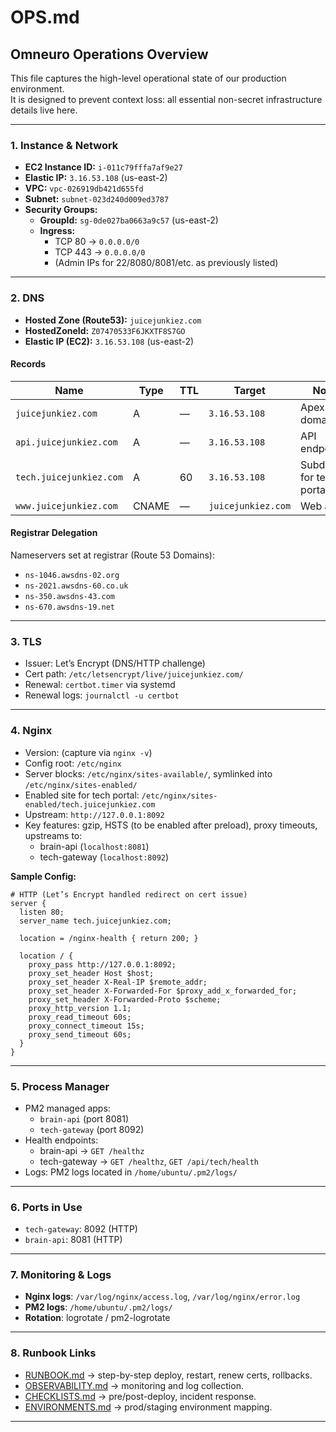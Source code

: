 # OPS.md

## Omneuro Operations Overview

This file captures the high-level operational state of our production environment.  
It is designed to prevent context loss: all essential non-secret infrastructure details live here.

---

### 1. Instance & Network

- **EC2 Instance ID:** `i-011c79fffa7af9e27`
- **Elastic IP:** `3.16.53.108` (us-east-2)
- **VPC:** `vpc-026919db421d655fd`
- **Subnet:** `subnet-023d240d009ed3787`
- **Security Groups:**  
  - **GroupId:** `sg-0de027ba0663a9c57` (us-east-2)  
  - **Ingress:**  
    - TCP 80 → `0.0.0.0/0`  
    - TCP 443 → `0.0.0.0/0`  
    - (Admin IPs for 22/8080/8081/etc. as previously listed)

---

### 2. DNS

- **Hosted Zone (Route53):** `juicejunkiez.com`  
- **HostedZoneId:** `Z07470533F6JKXTF8S7GO`
- **Elastic IP (EC2):** `3.16.53.108` (us-east-2)

#### Records
| Name                    | Type | TTL | Target        | Notes                         |
|-------------------------|------|-----|---------------|-------------------------------|
| `juicejunkiez.com`      | A    | —   | `3.16.53.108` | Apex domain                   |
| `api.juicejunkiez.com`  | A    | —   | `3.16.53.108` | API endpoint                  |
| `tech.juicejunkiez.com` | A    | 60  | `3.16.53.108` | Subdomain for tech portal     |
| `www.juicejunkiez.com`  | CNAME| —   | `juicejunkiez.com` | Web alias                  |

#### Registrar Delegation
Nameservers set at registrar (Route 53 Domains):
- `ns-1046.awsdns-02.org`
- `ns-2021.awsdns-60.co.uk`
- `ns-350.awsdns-43.com`
- `ns-670.awsdns-19.net`

---

### 3. TLS

- Issuer: Let’s Encrypt (DNS/HTTP challenge)
- Cert path: `/etc/letsencrypt/live/juicejunkiez.com/`
- Renewal: `certbot.timer` via systemd  
- Renewal logs: `journalctl -u certbot`

---

### 4. Nginx

- Version: (capture via `nginx -v`)
- Config root: `/etc/nginx`
- Server blocks: `/etc/nginx/sites-available/`, symlinked into `/etc/nginx/sites-enabled/`
- Enabled site for tech portal: `/etc/nginx/sites-enabled/tech.juicejunkiez.com`
- Upstream: `http://127.0.0.1:8092`
- Key features: gzip, HSTS (to be enabled after preload), proxy timeouts, upstreams to:
  - brain-api (`localhost:8081`)
  - tech-gateway (`localhost:8092`)

**Sample Config:**
```nginx
# HTTP (Let’s Encrypt handled redirect on cert issue)
server {
  listen 80;
  server_name tech.juicejunkiez.com;

  location = /nginx-health { return 200; }

  location / {
    proxy_pass http://127.0.0.1:8092;
    proxy_set_header Host $host;
    proxy_set_header X-Real-IP $remote_addr;
    proxy_set_header X-Forwarded-For $proxy_add_x_forwarded_for;
    proxy_set_header X-Forwarded-Proto $scheme;
    proxy_http_version 1.1;
    proxy_read_timeout 60s;
    proxy_connect_timeout 15s;
    proxy_send_timeout 60s;
  }
}
```

---

### 5. Process Manager

- PM2 managed apps:
  - `brain-api` (port 8081)
  - `tech-gateway` (port 8092)
- Health endpoints:
  - brain-api → `GET /healthz`
  - tech-gateway → `GET /healthz`, `GET /api/tech/health`
- Logs: PM2 logs located in `/home/ubuntu/.pm2/logs/`

---

### 6. Ports in Use

- `tech-gateway`: 8092 (HTTP)
- `brain-api`: 8081 (HTTP)

---

### 7. Monitoring & Logs

- **Nginx logs**: `/var/log/nginx/access.log`, `/var/log/nginx/error.log`
- **PM2 logs**: `/home/ubuntu/.pm2/logs/`
- **Rotation**: logrotate / pm2-logrotate

---

### 8. Runbook Links

- [RUNBOOK.md](RUNBOOK.md) → step-by-step deploy, restart, renew certs, rollbacks.
- [OBSERVABILITY.md](OBSERVABILITY.md) → monitoring and log collection.
- [CHECKLISTS.md](CHECKLISTS.md) → pre/post-deploy, incident response.
- [ENVIRONMENTS.md](ENVIRONMENTS.md) → prod/staging environment mapping.

---